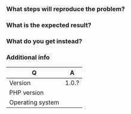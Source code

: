 

### What steps will reproduce the problem?

### What is the expected result?

### What do you get instead?


### Additional info

| Q                | A     |
|------------------|-------|
| Version          | 1.0.? |
| PHP version      |       |
| Operating system |       |
